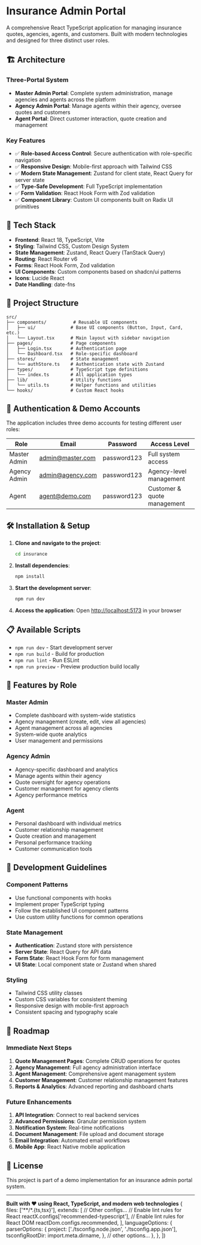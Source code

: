 # Insurance Admin Portal

A comprehensive React TypeScript application for managing insurance quotes, agencies, agents, and customers. Built with modern technologies and designed for three distinct user roles.

## 🏗️ Architecture

### Three-Portal System

- **Master Admin Portal**: Complete system administration, manage agencies and agents across the platform
- **Agency Admin Portal**: Manage agents within their agency, oversee quotes and customers
- **Agent Portal**: Direct customer interaction, quote creation and management

### Key Features

- ✅ **Role-based Access Control**: Secure authentication with role-specific navigation
- ✅ **Responsive Design**: Mobile-first approach with Tailwind CSS
- ✅ **Modern State Management**: Zustand for client state, React Query for server state
- ✅ **Type-Safe Development**: Full TypeScript implementation
- ✅ **Form Validation**: React Hook Form with Zod validation
- ✅ **Component Library**: Custom UI components built on Radix UI primitives

## 🚀 Tech Stack

- **Frontend**: React 18, TypeScript, Vite
- **Styling**: Tailwind CSS, Custom Design System
- **State Management**: Zustand, React Query (TanStack Query)
- **Routing**: React Router v6
- **Forms**: React Hook Form, Zod validation
- **UI Components**: Custom components based on shadcn/ui patterns
- **Icons**: Lucide React
- **Date Handling**: date-fns

## 📁 Project Structure

```
src/
├── components/          # Reusable UI components
│   ├── ui/             # Base UI components (Button, Input, Card, etc.)
│   └── Layout.tsx      # Main layout with sidebar navigation
├── pages/              # Page components
│   ├── Login.tsx       # Authentication page
│   └── Dashboard.tsx   # Role-specific dashboard
├── stores/             # State management
│   └── authStore.ts    # Authentication state with Zustand
├── types/              # TypeScript type definitions
│   └── index.ts        # All application types
├── lib/                # Utility functions
│   └── utils.ts        # Helper functions and utilities
└── hooks/              # Custom React hooks
```

## 🔐 Authentication & Demo Accounts

The application includes three demo accounts for testing different user roles:

| Role         | Email            | Password    | Access Level                |
| ------------ | ---------------- | ----------- | --------------------------- |
| Master Admin | admin@master.com | password123 | Full system access          |
| Agency Admin | admin@agency.com | password123 | Agency-level management     |
| Agent        | agent@demo.com   | password123 | Customer & quote management |

## 🛠️ Installation & Setup

1. **Clone and navigate to the project**:

   ```bash
   cd insurance
   ```

2. **Install dependencies**:

   ```bash
   npm install
   ```

3. **Start the development server**:

   ```bash
   npm run dev
   ```

4. **Access the application**:
   Open [http://localhost:5173](http://localhost:5173) in your browser

## 📋 Available Scripts

- `npm run dev` - Start development server
- `npm run build` - Build for production
- `npm run lint` - Run ESLint
- `npm run preview` - Preview production build locally

## 🎯 Features by Role

### Master Admin

- Complete dashboard with system-wide statistics
- Agency management (create, edit, view all agencies)
- Agent management across all agencies
- System-wide quote analytics
- User management and permissions

### Agency Admin

- Agency-specific dashboard and analytics
- Manage agents within their agency
- Quote oversight for agency operations
- Customer management for agency clients
- Agency performance metrics

### Agent

- Personal dashboard with individual metrics
- Customer relationship management
- Quote creation and management
- Personal performance tracking
- Customer communication tools

## 🔧 Development Guidelines

### Component Patterns

- Use functional components with hooks
- Implement proper TypeScript typing
- Follow the established UI component patterns
- Use custom utility functions for common operations

### State Management

- **Authentication**: Zustand store with persistence
- **Server State**: React Query for API data
- **Form State**: React Hook Form for form management
- **UI State**: Local component state or Zustand when shared

### Styling

- Tailwind CSS utility classes
- Custom CSS variables for consistent theming
- Responsive design with mobile-first approach
- Consistent spacing and typography scale

## 🚧 Roadmap

### Immediate Next Steps

1. **Quote Management Pages**: Complete CRUD operations for quotes
2. **Agency Management**: Full agency administration interface
3. **Agent Management**: Comprehensive agent management system
4. **Customer Management**: Customer relationship management features
5. **Reports & Analytics**: Advanced reporting and dashboard charts

### Future Enhancements

1. **API Integration**: Connect to real backend services
2. **Advanced Permissions**: Granular permission system
3. **Notification System**: Real-time notifications
4. **Document Management**: File upload and document storage
5. **Email Integration**: Automated email workflows
6. **Mobile App**: React Native mobile application

## 📄 License

This project is part of a demo implementation for an insurance admin portal system.

---

**Built with ❤️ using React, TypeScript, and modern web technologies**
{
files: ['**/*.{ts,tsx}'],
extends: [
// Other configs...
// Enable lint rules for React
reactX.configs['recommended-typescript'],
// Enable lint rules for React DOM
reactDom.configs.recommended,
],
languageOptions: {
parserOptions: {
project: ['./tsconfig.node.json', './tsconfig.app.json'],
tsconfigRootDir: import.meta.dirname,
},
// other options...
},
},
])

```

```
